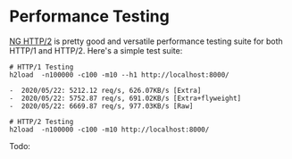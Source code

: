 # Performance Testing

[NG HTTP/2](https://nghttp2.org/) is pretty good and versatile performance
testing suite for both HTTP/1 and HTTP/2. Here's a simple test suite:

```
# HTTP/1 Testing
h2load  -n100000 -c100 -m10 --h1 http://localhost:8000/

-  2020/05/22: 5212.12 req/s, 626.07KB/s [Extra]
-  2020/05/22: 5752.87 req/s, 691.02KB/s [Extra+flyweight]
-  2020/05/22: 6669.87 req/s, 977.03KB/s [Raw]

# HTTP/2 Testing
h2load  -n100000 -c100 -m10 http://localhost:8000/
```

Todo:
